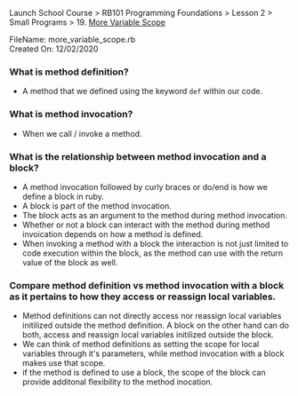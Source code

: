 Launch School Course > RB101 Programming Foundations > Lesson 2 > Small Programs > 19. [More Variable Scope](https://launchschool.com/lessons/a0f3cd44/assignments/9e9e907c)


FileName: more_variable_scope.rb<br>
Created On: 12/02/2020

### What is method definition?
* A method that we defined using the keyword `def` within our code.

### What is method invocation?
* When we call / invoke a method.

### What is the relationship between method invocation and a block?
* A method invocation followed by curly braces or do/end is how we define a block in ruby.
* A block is part of the method invocation.
* The block acts as an argument to the method during method invocation.
* Whether or not a block can interact with the method during method invoication depends on how a method is defined.
* When invoking a method with a block the interaction is not just limited to code execution within the block, as the method can use with the return value of the block as well.

### Compare method definition vs method invocation with a block as it pertains to how they access or reassign local variables.
* Method definitions can not directly access nor reassign local variables initilized outside the method definition. A block on the other hand can do both, access and reassign local variables initilized outside the block.
* We can think of method definitions as setting the scope for local variables through it's parameters, while method invocation with a block makes use that scope. 
* if the method is defined to use a block, the scope of the block can provide additonal flexibility to the method inocation.



